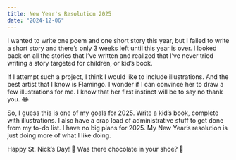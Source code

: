 ```yaml
---
title: New Year's Resolution 2025
date: "2024-12-06"
---
```


I wanted to write one poem and one short story this year, but I failed to write a short story and there’s only 3 weeks left until this year is over.  I looked back on all the stories that I’ve written and realized that I’ve never tried writing a story targeted for children, or kid’s book.

If I attempt such a project, I think I would like to include illustrations. And the best artist that I know is Flamingo.  I wonder if I can convince her to draw a few illustrations for me.  I know that her first instinct will be to say no thank you. 😂

So, I guess this is one of my goals for 2025.  Write a kid’s book, complete with illustrations.  I also have a crap load of administrative stuff to get done from my to-do list.  I have no big plans for 2025. My New Year’s resolution is just doing more of what I like doing.

Happy St. Nick’s Day! 🎅 Was there chocolate in your shoe? 🍫
